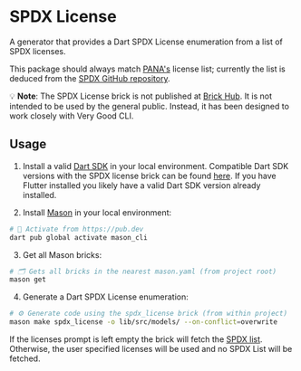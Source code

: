 # SPDX License

A generator that provides a Dart SPDX License enumeration from a list of SPDX licenses.

This package should always match [PANA's](https://github.com/dart-lang/pana/blob/master/third_party/spdx/update_licenses.dart) license list; currently the list is deduced from the [SPDX GitHub repository](https://github.com/spdx/license-list-data/tree/main/json/details).

💡 **Note**: The SPDX License brick is not published at [Brick Hub](brickhub.dev). It is not intended to be used by the general public. Instead, it has been designed to work closely with Very Good CLI.

## Usage

1. Install a valid [Dart SDK](https://dart.dev/get-dart) in your local environment. Compatible Dart SDK versions with the SPDX license brick can be found [here](https://github.com/VeryGoodOpenSource/very_good_cli/blob/main/bricks/spdx_license/hooks/pubspec.yaml). If you have Flutter installed you likely have a valid Dart SDK version already installed.

2. Install [Mason](https://github.com/felangel/mason/tree/master/packages/mason_cli#installation) in your local environment:

```sh
# 🎯 Activate from https://pub.dev
dart pub global activate mason_cli
```

3. Get all Mason bricks:

```sh
# 🗂 Gets all bricks in the nearest mason.yaml (from project root)
mason get
```

4. Generate a Dart SPDX License enumeration:

```sh
# ⚙️ Generate code using the spdx_license brick (from within project)
mason make spdx_license -o lib/src/models/ --on-conflict=overwrite
```

If the licenses prompt is left empty the brick will fetch the [SPDX list](https://github.com/spdx/license-list-data/tree/main/json/details). Otherwise, the user specified licenses will be used and no SPDX List will be fetched.
